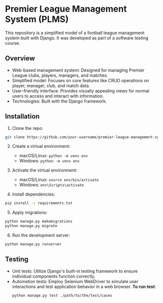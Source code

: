 # Premier League Management System (PLMS)

This repository is a simplified model of a football league management system built with Django.  It was developed as part of a software testing course.

## Overview

- Web-based management system: Designed for managing Premier League clubs, players, managers, and matches.
- Simplified model: Focuses on core features like CRUD operations on player, manager, club, and match data.
- User-friendly interface: Provides visually appealing views for normal users to access and interact with information.
- Technologies: Built with the Django framework.

## Installation

1. Clone the repo:
  ```bash
  git clone https://github.com/your-username/premier-league-management-system.git
  ```
2. Create a virtual environment:
    - macOS/Linux: `python -m venv env`
    - Windows: `python -m venv env`

3. Activate the virtual environment:
    - macOS/Linux: `source env/bin/activate`
    - Windows: `env\Scripts\activate`
  
4. Install dependencies:
  ```bash
  pip install -r requirements.txt
  ```
5. Apply migrations:
  ```bash
  python manage.py makemigrations
  python manage.py migrate
  ```
6. Run the development server:
  ```bash
  python manage.py runserver
  ```

## Testing
- Unit tests: Utilize Django's built-in testing framework to ensure individual components function correctly.
- Automation tests: Employ Selenium WebDriver to simulate user interactions and test application behavior in a web browser.
**To run test**:
  ```bash
  python manage.py test ./path/to/the/test/cases
  ```
